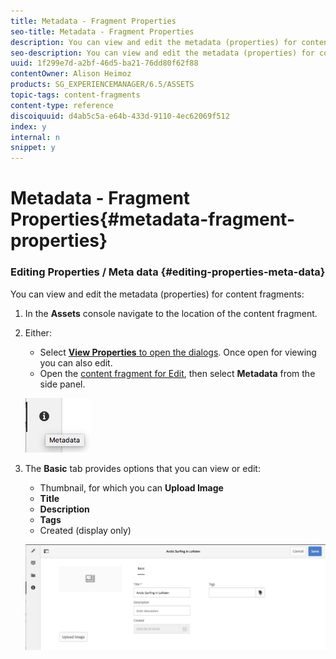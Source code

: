 ```yaml
---
title: Metadata - Fragment Properties
seo-title: Metadata - Fragment Properties
description: You can view and edit the metadata (properties) for content fragments.
seo-description: You can view and edit the metadata (properties) for content fragments.
uuid: 1f299e7d-a2bf-46d5-ba21-76dd80f62f88
contentOwner: Alison Heimoz
products: SG_EXPERIENCEMANAGER/6.5/ASSETS
topic-tags: content-fragments
content-type: reference
discoiquuid: d4ab5c5a-e64b-433d-9110-4ec62069f512
index: y
internal: n
snippet: y
---
```


# Metadata - Fragment Properties{#metadata-fragment-properties}

### Editing Properties / Meta data {#editing-properties-meta-data}

You can view and edit the metadata (properties) for content fragments:

1. In the **Assets** console navigate to the location of the content fragment.
1. Either:

    * Select [**View Properties** to open the dialogs](../../assets/using/managing-assets-touch-ui.md#editing-properties). Once open for viewing you can also edit.
    * Open the [content fragment for Edit](../../assets/using/content-fragments-managing.md#opening-the-fragment-editor), then select **Metadata** from the side panel.

   ![](assets/cfm-6420-06.png)

1. The **Basic** tab provides options that you can view or edit:

    * Thumbnail, for which you can **Upload Image**
    * **Title**
    * **Description**
    * **Tags**
    * Created (display only)

   ![](assets/cfm-6420-07.png)

